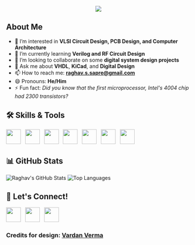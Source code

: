 <p align="center"><img src="https://git-profile-readme-banner.vercel.app/api/python?username=RaghavSapre&txt=Circuit%20Design%20and%20PCB%20Enthusiast"></p>

## About Me
- 👀 I’m interested in **VLSI Circuit Design, PCB Design, and Computer Architecture**
- 🌱 I’m currently learning **Verilog and RF Circuit Design**
- 💞️ I’m looking to collaborate on some **digital system design projects**
- 💬 Ask me about **VHDL**, **KiCad**, and **Digital Design**
- 📫 How to reach me: **raghav.s.sapre@gmail.com**
- 😄 Pronouns: **He/Him**
- ⚡ Fun fact: *Did you know that the first microprocessor, Intel's 4004 chip had 2300 transistors?*

## 🛠️ Skills & Tools
<img src="https://www.techmonitor.ai/wp-content/uploads/sites/29/2016/08/Cadence-Design-Systems-Inc.-logo-e1481641746558.jpg" height="40"/> &nbsp;
<img src="https://upload.wikimedia.org/wikipedia/commons/5/59/KiCad-Logo.svg" height="40"/> &nbsp;
<img src="https://preview.redd.it/suer03l9b4h61.png?width=300&format=png&auto=webp&s=0eaad49465ffc70ee981bf1a39c1b0b6b36b991d" height="40"/> &nbsp;
<img src="https://cdn.jsdelivr.net/gh/devicons/devicon/icons/cplusplus/cplusplus-original.svg" width="40" height="40"/> &nbsp;
<img src="https://cdn.jsdelivr.net/gh/devicons/devicon/icons/python/python-original.svg" width="40" height="40"/> &nbsp;
<img src="https://cdn.jsdelivr.net/gh/devicons/devicon/icons/git/git-original.svg" width="40" height="40"/> &nbsp;
<img src="https://cdn.jsdelivr.net/gh/devicons/devicon/icons/vscode/vscode-original.svg" width="40" height="40"/>

## 📊 GitHub Stats
![Raghav's GitHub Stats](https://github-readme-stats.vercel.app/api?username=RaghavSapre&show_icons=true&theme=radical)
![Top Languages](https://github-readme-stats.vercel.app/api/top-langs/?username=RaghavSapre&layout=compact&theme=radical)

## 🤝 Let's Connect!
[<img src="https://cdn.jsdelivr.net/gh/devicons/devicon/icons/linkedin/linkedin-original.svg" width="40" height="40"/>](https://www.linkedin.com/in/raghav-sapre-804577254/) &nbsp;
[<img src="https://cdn.jsdelivr.net/gh/devicons/devicon/icons/twitter/twitter-original.svg" width="40" height="40"/>](https://x.com/raghav_sapre) &nbsp;
[<img src="https://img.icons8.com/color/48/000000/gmail--v1.png" width="40" height="40"/>](mailto:raghav.s.sapre@gmail.com)
### Credits for design: [Vardan Verma](https://github.com/vardan-developer)
